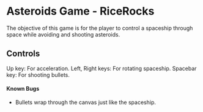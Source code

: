 # Asteroids Game - RiceRocks
The objective of this game is for the player to control a spaceship through space while avoiding and shooting asteroids.

## Controls
 Up key: For acceleration.
 Left, Right keys: For rotating spaceship.
 Spacebar key: For shooting bullets.


#### Known Bugs
 - Bullets wrap through the canvas just like the spaceship.